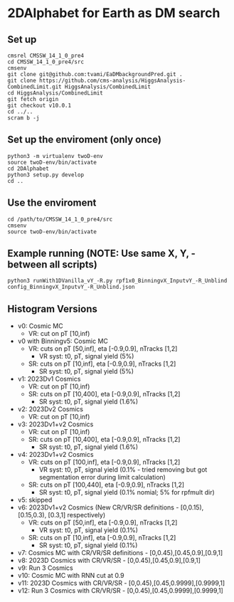 # 2DAlphabet for Earth as DM search

## Set up
```
cmsrel CMSSW_14_1_0_pre4
cd CMSSW_14_1_0_pre4/src
cmsenv
git clone git@github.com:tvami/EaDMbackgroundPred.git .
git clone https://github.com/cms-analysis/HiggsAnalysis-CombinedLimit.git HiggsAnalysis/CombinedLimit
cd HiggsAnalysis/CombinedLimit
git fetch origin
git checkout v10.0.1
cd ../..
scram b -j
```

## Set up the enviroment (only once)
```
python3 -m virtualenv twoD-env
source twoD-env/bin/activate
cd 2DAlphabet
python3 setup.py develop
cd ..
```

## Use the enviroment 
```
cd /path/to/CMSSW_14_1_0_pre4/src
cmsenv
source twoD-env/bin/activate
```

## Example running (NOTE: Use same X, Y, - between all scripts)
```
python3 runWith1DVanilla_vY_-R.py rpf1x0_BinningvX_InputvY_-R_Unblind config_BinningvX_InputvY_-R_Unblind.json
```

## Histogram Versions

- v0: Cosmic MC
  - VR: cut on pT [10,inf)
- v0 with Binningv5: Cosmic MC
  - VR: cuts on pT [50,inf], eta [-0.9,0.9], nTracks [1,2]
    - VR syst: t0, pT, signal yield (5%)
  - SR: cuts on pT [10,inf], eta [-0.9,0.9], nTracks [1,2]
    - SR syst: t0, pT, signal yield (5%)
- v1: 2023Dv1 Cosmics
  - VR: cut on pT [10,inf)
  - SR: cuts on pT [10,400], eta [-0.9,0.9], nTracks [1,2]
    - SR syst: t0, pT, signal yield (1.6%)
- v2: 2023Dv2 Cosmics
  - VR: cut on pT [10,inf)
- v3: 2023Dv1+v2 Cosmics
  - VR: cut on pT [10,inf)
  - SR: cuts on pT [10,400], eta [-0.9,0.9], nTracks [1,2]
    - SR syst: t0, pT, signal yield (1.6%)
- v4: 2023Dv1+v2 Cosmics
  - VR: cuts on pT [100,inf], eta [-0.9,0.9], nTracks [1,2]
    - VR syst: t0, pT, signal yield (0.1% - tried removing but got segmentation error during limit calculation)
  - SR: cuts on pT [100,440], eta [-0.9,0.9], nTracks [1,2]
    - SR syst: t0, pT, signal yield (0.1% nomial; 5% for rpfmult dir)
- v5: skipped
- v6: 2023Dv1+v2 Cosmics (New CR/VR/SR definitions - [0,0.15), [0.15,0.3), [0.3,1] respectively)
  - VR: cuts on pT [50,inf], eta [-0.9,0.9], nTracks [1,2]
    - VR syst: t0, pT, signal yield (0.1%)
  - SR: cuts on pT [10,inf], eta [-0.9,0.9], nTracks [1,2]
    - SR syst: t0, pT, signal yield (0.1%)
- v7: Cosmics MC with CR/VR/SR definitions - [0,0.45),[0.45,0.9],[0.9,1]
- v8: 2023D Cosmics with CR/VR/SR - [0,0.45),[0.45,0.9],[0.9,1]
- v9: Run 3 Cosmics
- v10: Cosmic MC with RNN cut at 0.9
- v11: 2023D Cosmics with CR/VR/SR - [0,0.45),[0.45,0.9999],[0.9999,1]
- v12: Run 3 Cosmics with CR/VR/SR - [0,0.45),[0.45,0.9999],[0.9999,1]

